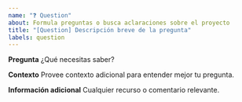 ```yaml
---
name: "❓ Question"
about: Formula preguntas o busca aclaraciones sobre el proyecto
title: "[Question] Descripción breve de la pregunta"
labels: question
---
```


**Pregunta**
¿Qué necesitas saber?

**Contexto**
Provee contexto adicional para entender mejor tu pregunta.

**Información adicional**
Cualquier recurso o comentario relevante.
